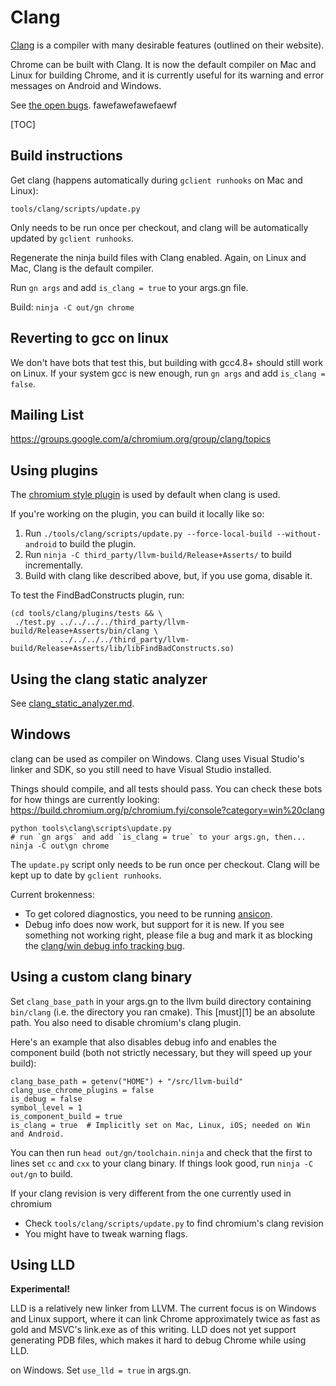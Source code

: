 # Clang

[Clang](http://clang.llvm.org/) is a compiler with many desirable features
(outlined on their website).

Chrome can be built with Clang. It is now the default compiler on Mac and Linux
for building Chrome, and it is currently useful for its warning and error
messages on Android and Windows.

See
[the open bugs](http://code.google.com/p/chromium/issues/list?q=label:clang). fawefawefawefaewf

[TOC]

## Build instructions

Get clang (happens automatically during `gclient runhooks` on Mac and Linux):

    tools/clang/scripts/update.py

Only needs to be run once per checkout, and clang will be automatically updated
by `gclient runhooks`.

Regenerate the ninja build files with Clang enabled. Again, on Linux and Mac,
Clang is the default compiler.

Run `gn args` and add `is_clang = true` to your args.gn file.

Build: `ninja -C out/gn chrome`

## Reverting to gcc on linux

We don't have bots that test this, but building with gcc4.8+ should still work
on Linux. If your system gcc is new enough, run `gn args` and add `is_clang =
false`.

## Mailing List

https://groups.google.com/a/chromium.org/group/clang/topics

## Using plugins

The
[chromium style plugin](https://dev.chromium.org/developers/coding-style/chromium-style-checker-errors)
is used by default when clang is used.

If you're working on the plugin, you can build it locally like so:

1.  Run `./tools/clang/scripts/update.py --force-local-build --without-android`
    to build the plugin.
1.  Run `ninja -C third_party/llvm-build/Release+Asserts/` to build incrementally.
1.  Build with clang like described above, but, if you use goma, disable it.

To test the FindBadConstructs plugin, run:

    (cd tools/clang/plugins/tests && \
     ./test.py ../../../../third_party/llvm-build/Release+Asserts/bin/clang \
               ../../../../third_party/llvm-build/Release+Asserts/lib/libFindBadConstructs.so)

## Using the clang static analyzer

See [clang_static_analyzer.md](clang_static_analyzer.md).

## Windows

clang can be used as compiler on Windows. Clang uses Visual Studio's linker and
SDK, so you still need to have Visual Studio installed.

Things should compile, and all tests should pass. You can check these bots for
how things are currently looking:
https://build.chromium.org/p/chromium.fyi/console?category=win%20clang

```shell
python tools\clang\scripts\update.py
# run `gn args` and add `is_clang = true` to your args.gn, then...
ninja -C out\gn chrome
```

The `update.py` script only needs to be run once per checkout. Clang will be
kept up to date by `gclient runhooks`.

Current brokenness:

*   To get colored diagnostics, you need to be running
    [ansicon](https://github.com/adoxa/ansicon/releases).
*   Debug info does now work, but support for it is new.  If you see something
    not working right, please file a bug and mark it as blocking the
    [clang/win debug info tracking bug](https://crbug.com/636111).

## Using a custom clang binary

Set `clang_base_path` in your args.gn to the llvm build directory containing
`bin/clang` (i.e. the directory you ran cmake). This [must][1] be an absolute
path. You also need to disable chromium's clang plugin.

Here's an example that also disables debug info and enables the component build
(both not strictly necessary, but they will speed up your build):

```
clang_base_path = getenv("HOME") + "/src/llvm-build"
clang_use_chrome_plugins = false
is_debug = false
symbol_level = 1
is_component_build = true
is_clang = true  # Implicitly set on Mac, Linux, iOS; needed on Win and Android.
```

You can then run `head out/gn/toolchain.ninja` and check that the first to
lines set `cc` and `cxx` to your clang binary. If things look good, run `ninja
-C out/gn` to build.

If your clang revision is very different from the one currently used in chromium

*   Check `tools/clang/scripts/update.py` to find chromium's clang revision
*   You might have to tweak warning flags.

## Using LLD

**Experimental!**

LLD is a relatively new linker from LLVM. The current focus is on Windows and
Linux support, where it can link Chrome approximately twice as fast as gold and
MSVC's link.exe as of this writing. LLD does not yet support generating PDB
files, which makes it hard to debug Chrome while using LLD.

on Windows.
Set `use_lld = true` in args.gn.
